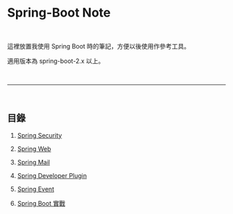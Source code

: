 # Spring-Boot Note

<br>

這裡放置我使用 Spring Boot 時的筆記，方便以後使用作參考工具。

適用版本為 spring-boot-2.x 以上。

<br>

---

<br>

## 目錄

1.  [Spring Security](./security)

2.  [Spring Web](./web)

3.  [Spring Mail](./mail)

4.  [Spring Developer Plugin](./plugin)

5. [Spring Event](./event)

6.  [Spring Boot 實戰](./inAction/README.md)
